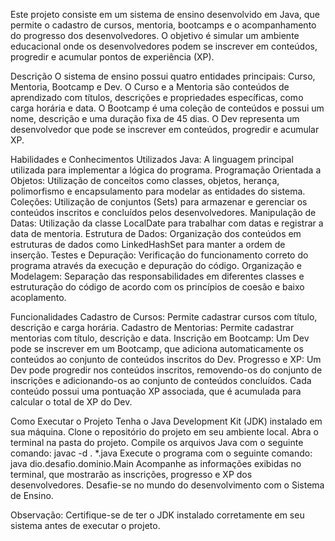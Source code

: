 Este projeto consiste em um sistema de ensino desenvolvido em Java, que permite o cadastro de cursos, mentoria, bootcamps e o acompanhamento do progresso dos desenvolvedores. O objetivo é simular um ambiente educacional onde os desenvolvedores podem se inscrever em conteúdos, progredir e acumular pontos de experiência (XP).

Descrição 
O sistema de ensino possui quatro entidades principais: Curso, Mentoria, Bootcamp e Dev. O Curso e a Mentoria são conteúdos de aprendizado com títulos, descrições e propriedades específicas, como carga horária e data. O Bootcamp é uma coleção de conteúdos e possui um nome, descrição e uma duração fixa de 45 dias. O Dev representa um desenvolvedor que pode se inscrever em conteúdos, progredir e acumular XP.

Habilidades e Conhecimentos Utilizados
Java: A linguagem principal utilizada para implementar a lógica do programa.
Programação Orientada a Objetos: Utilização de conceitos como classes, objetos, herança, polimorfismo e encapsulamento para modelar as entidades do sistema.
Coleções: Utilização de conjuntos (Sets) para armazenar e gerenciar os conteúdos inscritos e concluídos pelos desenvolvedores.
Manipulação de Datas: Utilização da classe LocalDate para trabalhar com datas e registrar a data de mentoria.
Estrutura de Dados: Organização dos conteúdos em estruturas de dados como LinkedHashSet para manter a ordem de inserção.
Testes e Depuração: Verificação do funcionamento correto do programa através da execução e depuração do código.
Organização e Modelagem: Separação das responsabilidades em diferentes classes e estruturação do código de acordo com os princípios de coesão e baixo acoplamento.

Funcionalidades
Cadastro de Cursos: Permite cadastrar cursos com título, descrição e carga horária.
Cadastro de Mentorias: Permite cadastrar mentorias com título, descrição e data.
Inscrição em Bootcamp: Um Dev pode se inscrever em um Bootcamp, que adiciona automaticamente os conteúdos ao conjunto de conteúdos inscritos do Dev.
Progresso e XP: Um Dev pode progredir nos conteúdos inscritos, removendo-os do conjunto de inscrições e adicionando-os ao conjunto de conteúdos concluídos. Cada conteúdo possui uma pontuação XP associada, que é acumulada para calcular o total de XP do Dev.

Como Executar o Projeto
Tenha o Java Development Kit (JDK) instalado em sua máquina.
Clone o repositório do projeto em seu ambiente local.
Abra o terminal na pasta do projeto.
Compile os arquivos Java com o seguinte comando:
javac -d . *.java
Execute o programa com o seguinte comando:
java dio.desafio.dominio.Main
Acompanhe as informações exibidas no terminal, que mostrarão as inscrições, progresso e XP dos desenvolvedores.
Desafie-se no mundo do desenvolvimento com o Sistema de Ensino.

Observação: Certifique-se de ter o JDK instalado corretamente em seu sistema antes de executar o projeto.